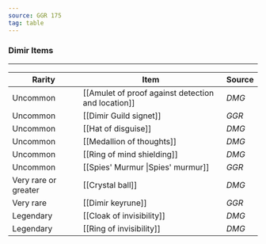 ```yaml
---
source: GGR 175
tag: table
---
```


### Dimir Items
---
|Rarity|Item|Source|
|----|----------|----|
|Uncommon|[[Amulet of proof against detection and location]]|_DMG_|
|Uncommon|[[Dimir Guild signet]]|_GGR_|
|Uncommon|[[Hat of disguise]]|_DMG_|
|Uncommon|[[Medallion of thoughts]]|_DMG_|
|Uncommon|[[Ring of mind shielding]]|_DMG_|
|Uncommon|[[Spies' Murmur \|Spies' murmur]]|_GGR_|
|Very rare or greater|[[Crystal ball]]|_DMG_|
|Very rare|[[Dimir keyrune]]|_GGR_|
|Legendary|[[Cloak of invisibility]]|_DMG_|
|Legendary|[[Ring of invisibility]]|_DMG_|
